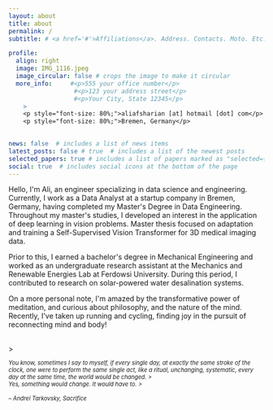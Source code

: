 ```yaml
---
layout: about
title: about
permalink: /
subtitle: # <a href='#'>Affiliations</a>. Address. Contacts. Moto. Etc.

profile:
  align: right
  image: IMG_1116.jpeg
  image_circular: false # crops the image to make it circular
  more_info:     #<p>555 your office number</p>
                  #<p>123 your address street</p>
                  #<p>Your City, State 12345</p>
    >
    <p style="font-size: 80%;">aliafsharian [at] hotmail [dot] com</p> 
    <p style="font-size: 80%;">Bremen, Germany</p>

    
news: false  # includes a list of news items
latest_posts: false # true  # includes a list of the newest posts
selected_papers: true # includes a list of papers marked as "selected={true}"
social: true  # includes social icons at the bottom of the page
---
```


Hello, I'm Ali, an engineer specializing in data science and engineering. Currently, I work as a Data Analyst at a startup company in Bremen, Germany, having completed my Master's Degree in Data Engineering. Throughout my master's studies, I developed an interest in the application of deep learning in vision problems. Master thesis focused on adaptation and training a Self-Supervised Vision Transformer for 3D medical imaging data. 

Prior to this, I earned a bachelor's degree in Mechanical Engineering and worked as an undergraduate research assistant at the Mechanics and Renewable Energies Lab at Ferdowsi University. During this period, I contributed to research on solar-powered water desalination systems.

On a more personal note, I'm amazed by the transformative power of meditation, and curious about philosophy, and the nature of the mind. Recently, I've taken up running and cycling, finding joy in the pursuit of reconnecting mind and body!

<br>
> <p style="font-size: 80%;"><em>You know, sometimes I say to myself, if every single day, at exactly the same stroke of the clock, one were to perform the same single act, like a ritual, unchanging, systematic, every day at the same time, the world would be changed.
> <br>Yes, something would change. It would have to.
> <br><br> – Andrei Tarkovsky, Sacrifice</em></p>
